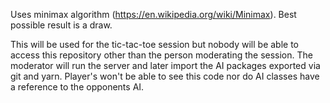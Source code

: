 
Uses minimax algorithm (https://en.wikipedia.org/wiki/Minimax). Best possible result is a draw.

This will be used for the tic-tac-toe session but nobody will be able to access this repository other than the person moderating the session. The moderator will run the server and later import the AI packages exported via git and yarn. Player's won't be able to see this code nor do AI classes have a reference to the opponents AI. 


